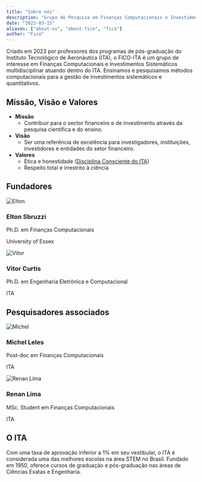 ```yaml
---
title: "Sobre nós"
description: "Grupo de Pesquisa em Finanças Computacionais e Investimentos Sistemáticos"
date: "2023-03-15"
aliases: ["about-us", "about-fico", "fico"]
author: "Fico"
---
```


Criado em 2023 por professores dos programas de pós-graduação do Instituto Tecnológico de Aeronáutica (ITA), o FICO-ITA é um grupo de interesse em Finanças Computacionais e Investimentos Sistemáticos multidisciplinar atuando dentro do ITA. Ensinamos e pesquisamos métodos computacionais para a gestão de investimentos sistemáticos e quantitativos.

## Missão, Visão e Valores

- **Missão**
  - Contribuir para o sector financeiro e de investimento através da pesquisa científica e do ensino.
- **Visão**
  - Ser uma referência de excelência para investigadores, instituições, investidores e entidades do setor financeiro.
- **Valores**
  - Ética e honestidade ([Disciplina Consciente do ITA](http://www.aeitaonline.com.br/wiki/index.php?title=DC))
  - Respeito total e irrestrito à ciência

## Fundadores

<div class="listfounders">
  <div class="card">
    <div class="person-img">
      <img src="/img/team/elton.png" alt="Elton"><h3>Elton Sbruzzi</h3>
    </div>
    <div class="person-diploma">
      <p>Ph.D. em Finanças Computacionais</p>
      <p>University of Essex</p>
    </div>
    <div class="person-links">
      <a href="https://www.linkedin.com/in/eltonsbruzzi/" target="_blank"><i class="fa-brands fa-linkedin"></i></a>
    </div>
  </div>

  <div class="card">
    <div class="person-img">
      <img src="/img/team/vitor.png" alt="Vitor"><h3>Vitor Curtis</h3>
    </div>
    <div class="person-diploma">
      <p>Ph.D. em Engenharia Eletrônica e Computacional</p>
      <p>ITA</p>
    </div>
    <div class="person-links">
      <a href="https://www.linkedin.com/in/vitor-curtis/" target="_blank"><i class="fa-brands fa-linkedin"></i></a>
    </div>
  </div>
</div>

## Pesquisadores associados

<div class="listresearches">
  <div class="card">
    <div class="person-img">
      <img src="/img/team/michel.png" alt="Michel"><h3>Michel Leles</h3>
    </div>
    <div class="person-diploma">
      <p>Post-doc em Finanças Computacionais</p>
      <p>ITA</p>
    </div>
    <div class="person-links">
      <a href="https://www.linkedin.com/in/michel-leles/" target="_blank"><i class="fa-brands fa-linkedin"></i></a>
    </div>
  </div>

  <div class="card">
    <div class="person-img">
      <img src="/img/team/renan_lima.png" alt="Renan Lima"><h3>Renan Lima</h3>
    </div>
    <div class="person-diploma">
      <p>MSc. Student em Finanças Computacionais</p>
      <p>ITA</p>
    </div>
    <div class="person-links">
      <a href="https://www.linkedin.com/in/renandcl/" target="_blank"><i class="fa-brands fa-linkedin"></i></a>
    </div>
  </div>
</div>

## O ITA

Com uma taxa de aprovação inferior a 1% em seu vestibular, o ITA é considerada uma das melhores escolas na área STEM no Brasil. Fundado em 1950, oferece cursos de graduação e pós-graduação nas áreas de Ciências Exatas e Engenharia.
